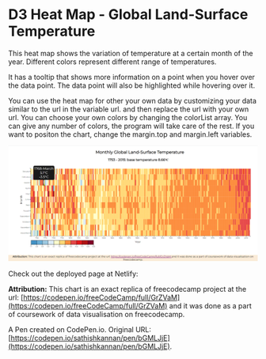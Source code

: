 # D3 Heat Map - Global Land-Surface Temperature

This heat map shows the variation of temperature at a certain month of the year. Different colors represent different range of temperatures.

It has a tooltip that shows more information on a point when you hover over the data point. The data point will also be  highlighted while hovering over it.

You can use the heat map for other your own data by customizing your data similar to the url in the variable url. and then replace the url with your own url. You can choose your own colors by changing the colorList array. You can give any number of colors, the program will take care of the rest. If you want to positon the chart, change the margin.top and margin.left variables.

![Heat map tooltip gif animation](dist/images/heat_map.gif)

Check out the deployed page at Netlify:

**Attribution:** This chart is an exact replica of freecodecamp project at the url: [https://codepen.io/freeCodeCamp/full/GrZVaM](https://codepen.io/freeCodeCamp/full/GrZVaM) and it was done as a part of coursework of data visualisation on freecodecamp.

A Pen created on CodePen.io. Original URL: [https://codepen.io/sathishkannan/pen/bGMLJjE](https://codepen.io/sathishkannan/pen/bGMLJjE).